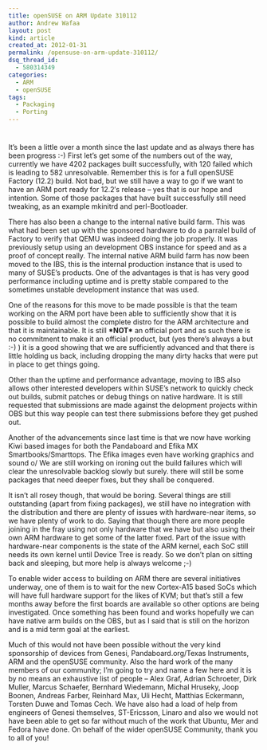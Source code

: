 ```yaml
---
title: openSUSE on ARM Update 310112
author: Andrew Wafaa
layout: post
kind: article
created_at: 2012-01-31
permalink: /opensuse-on-arm-update-310112/
dsq_thread_id:
  - 580314349
categories:
  - ARM
  - openSUSE
tags:
  - Packaging
  - Porting
---
```

# 

It’s been a little over a month since the last update and as always there has been progress :-) First let’s get some of the numbers out of the way, currently we have 4202 packages built successfully, with 120 failed which is leading to 582 unresolvable. Remember this is for a full openSUSE Factory (12.2) build. Not bad, but we still have a way to go if we want to have an ARM port ready for 12.2′s release – yes that is our hope and intention. Some of those packages that have built successfully still need tweaking, as an example mkinitrd and perl-Bootloader.

There has also been a change to the internal native build farm. This was what had been set up with the sponsored hardware to do a parralel build of Factory to verify that QEMU was indeed doing the job properly. It was previously setup using an development OBS instance for speed and as a proof of concept really. The internal native ARM build farm has now been moved to the IBS, this is the internal production instance that is used to many of SUSE’s products. One of the advantages is that is has very good performance including uptime and is pretty stable compared to the sometimes unstable development instance that was used.

One of the reasons for this move to be made possible is that the team working on the ARM port have been able to sufficiently show that it is possible to build almost the complete distro for the ARM architecture and that it is maintainable. It is still **\*NOT\*** an official port and as such there is no commitment to make it an official product, but (yes there’s always a but :-) ) it is a good showing that we are sufficiently advanced and that there is little holding us back, including dropping the many dirty hacks that were put in place to get things going.

Other than the uptime and performance advantage, moving to IBS also allows other interested developers within SUSE’s network to quickly check out builds, submit patches or debug things on native hardware. It is still requested that submissions are made against the delopment projects within OBS but this way people can test there submissions before they get pushed out.

Another of the advancements since last time is that we now have working Kiwi based images for both the Pandaboard and Efika MX Smartbooks/Smarttops. The Efika images even have working graphics and sound o/ We are still working on ironing out the build failures which will clear the unresolvable backlog slowly but surely. there will still be some packages that need deeper fixes, but they shall be conquered.

It isn’t all rosey though, that would be boring. Several things are still outstanding (apart from fixing packages), we still have no integration with the distribution and there are plenty of issues with hardware-near items, so we have plenty of work to do. Saying that though there are more people joining in the fray using not only hardware that we have but also using their own ARM hardware to get some of the latter fixed. Part of the issue with hardware-near components is the state of the ARM kernel, each SoC still needs its own kernel until Device Tree is ready. So we don’t plan on sitting back and sleeping, but more help is always welcome ;-)

To enable wider access to building on ARM there are several initiatives underway, one of them is to wait for the new Cortex-A15 based SoCs which will have full hardware support for the likes of KVM; but that’s still a few months away before the first boards are available so other options are being investigated. Once something has been found and works hopefully we can have native arm builds on the OBS, but as I said that is still on the horizon and is a mid term goal at the earliest.

Much of this would not have been possible without the very kind sponsorship of devices from Genesi, Pandaboard.org/Texas Instruments, ARM and the openSUSE community. Also the hard work of the many members of our community; I’m going to try and name a few here and it is by no means an exhaustive list of people – Alex Graf, Adrian Schroeter, Dirk Muller, Marcus Schaefer, Bernhard Wiedemann, Michal Hruseky, Joop Boonen, Andreas Farber, Reinhard Max, Uli Hecht, Matthias Eckermann, Torsten Duwe and Tomas Cech. We have also had a load of help from engineers of Genesi themselves, ST-Ericsson, Linaro and also we would not have been able to get so far without much of the work that Ubuntu, Mer and Fedora have done. On behalf of the wider openSUSE Community, thank you to all of you!
